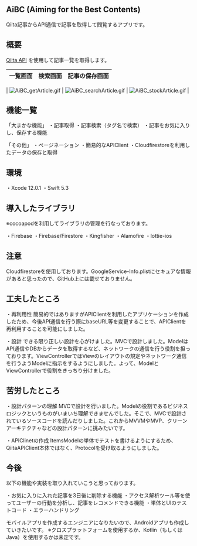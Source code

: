 ## AiBC (Aiming for the Best Contents)
Qiita記事からAPI通信で記事を取得して閲覧するアプリです。

## 概要

[Qiita API](https://qiita.com/api/v2/docs#%E6%A6%82%E8%A6%81) を使用して記事一覧を取得します。

| 一覧画面 | 検索画面 | 記事の保存画面 |
| :-----: | :-----: | :-----: |
| 
![AiBC_getArticle.gif](https://qiita-image-store.s3.ap-northeast-1.amazonaws.com/0/192876/fdd4d264-b78c-baa4-4456-f67a1f5da553.gif) | ![AiBC_searchArticle.gif](https://qiita-image-store.s3.ap-northeast-1.amazonaws.com/0/192876/1ce27ce6-bc43-3d4f-7cf9-b9505429cf77.gif) | ![AiBC_stockArticle.gif](https://qiita-image-store.s3.ap-northeast-1.amazonaws.com/0/192876/41a21bca-d860-44f3-dbf7-acdbcf8a59c2.gif) |

## 機能一覧

「大まかな機能」
・記事取得
・記事検索（タグ名で検索）
・記事をお気に入りし、保存する機能

「その他」
・ページネーション
・簡易的なAPIClient
・Cloudfirestoreを利用したデータの保存と取得

## 環境

・Xcode 12.0.1
・Swift 5.3

## 導入したライブラリ
※cocoapodを利用してライブラリの管理を行なっております。

・Firebase
・Firebase/Firestore
・Kingfisher
・Alamofire
・lottie-ios

## 注意
Cloudfirestoreを使用しております。GoogleService-Info.plistにセキュアな情報があると思ったので、GitHub上には載せておりません。



## 工夫したところ

・再利用性
簡易的ではありますがAPIClientを利用したアプリケーションを作成したため、今後API通信を行う際にbaseURL等を変更することで、APIClientを再利用することを可能にしました。

・設計
できる限り正しい設計を心がけました。MVCで設計しました。ModelはAPI通信やDBからデータを取得するなど、ネットワークの通信を行う役割を担っております。ViewControllerではViewのレイアウトの規定やネットワーク通信を行うようModelに指示をするようにしました。よって、ModelとViewControllerで役割をきっちり分けました。

## 苦労したところ

・設計パターンの理解
MVCで設計を行いました。Modelの役割であるビジネスロジックというものがいまいち理解できませんでした。そこで、MVCで設計されているソースコードを読んだりしました。これからMVVMやMVP、クリーンアーキテクチャなどの設計パターンに挑みたいです。

・APIClinetの作成
ItemsModelの単体でテストを書けるようにするため、QiitaAPIClient本体ではなく、Protocolを受け取るようにしました。

## 今後

以下の機能や実装を取り入れていこうと思っております。

・お気に入りに入れた記事を3日後に削除する機能
・アクセス解析ツール等を使ってユーザーの行動を分析し、記事をレコメンドできる機能
・単体とUIのテストコード
・エラーハンドリング 

モバイルアプリを作成するエンジニアになりたいので、Androidアプリも作成していきたいです。
※クロスプラットフォームを使用するか、Kotlin（もしくはJava）を使用するかは未定です。


